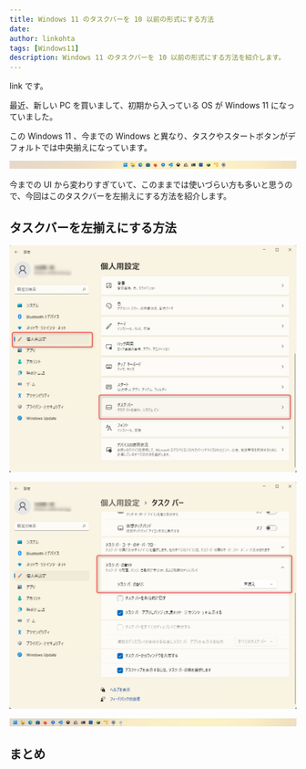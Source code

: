 ```yaml
---
title: Windows 11 のタスクバーを 10 以前の形式にする方法
date: 
author: linkohta
tags: [Windows11]
description: Windows 11 のタスクバーを 10 以前の形式にする方法を紹介します。
---
```


link です。

最近、新しい PC を買いまして、初期から入っている OS が Windows 11 になっていました。

この Windows 11 、今までの Windows と異なり、タスクやスタートボタンがデフォルトでは中央揃えになっています。

![Windows 11 のタスクバー](images/2022-05-28_23h36_17.png)

今までの UI から変わりすぎていて、このままでは使いづらい方も多いと思うので、今回はこのタスクバーを左揃えにする方法を紹介します。

## タスクバーを左揃えにする方法

![個人用設定](images/2022-05-28_23h31_35.png)

![タスクバーの設定](images/2022-05-28_23h32_06.png)

![左揃えに設定後のタスクバー](images/2022-05-28_23h36_34.png)

## まとめ